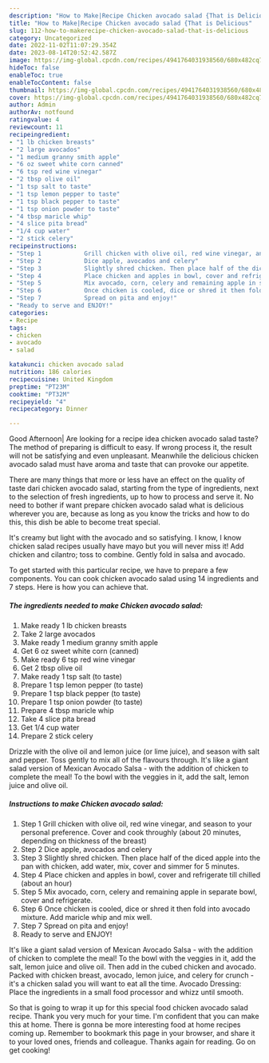 ```yaml
---
description: "How to Make|Recipe Chicken avocado salad {That is Delicious"
title: "How to Make|Recipe Chicken avocado salad {That is Delicious"
slug: 112-how-to-makerecipe-chicken-avocado-salad-that-is-delicious
category: Uncategorized
date: 2022-11-02T11:07:29.354Z
date: 2023-08-14T20:52:42.587Z
image: https://img-global.cpcdn.com/recipes/4941764031938560/680x482cq70/chicken-avocado-salad-recipe-main-photo.jpg
hideToc: false
enableToc: true
enableTocContent: false
thumbnail: https://img-global.cpcdn.com/recipes/4941764031938560/680x482cq70/chicken-avocado-salad-recipe-main-photo.jpg
cover: https://img-global.cpcdn.com/recipes/4941764031938560/680x482cq70/chicken-avocado-salad-recipe-main-photo.jpg
author: Admin
authorAv: notfound
ratingvalue: 4
reviewcount: 11
recipeingredient:
- "1 lb chicken breasts"
- "2 large avocados"
- "1 medium granny smith apple"
- "6 oz sweet white corn canned"
- "6 tsp red wine vinegar"
- "2 tbsp olive oil"
- "1 tsp salt to taste"
- "1 tsp lemon pepper to taste"
- "1 tsp black pepper to taste"
- "1 tsp onion powder to taste"
- "4 tbsp maricle whip"
- "4 slice pita bread"
- "1/4 cup water"
- "2 stick celery"
recipeinstructions:
- "Step 1            Grill chicken with olive oil, red wine vinegar, and season to your personal preference. Cover and cook throughly (about 20 minutes, depending on thickness of the breast)"
- "Step 2            Dice apple, avocados and celery"
- "Step 3            Slightly shred chicken. Then place half of the diced apple into the pan with chicken, add water, mix, cover and simmer for 5 minutes."
- "Step 4            Place chicken and apples in bowl, cover and refrigerate till chilled (about an hour)"
- "Step 5            Mix avocado, corn, celery and remaining apple in separate bowl, cover and refrigerate."
- "Step 6            Once chicken is cooled, dice or shred it then fold into avocado mixture. Add maricle whip and mix well."
- "Step 7            Spread on pita and enjoy!"
- "Ready to serve and ENJOY!"
categories:
- Recipe
tags:
- chicken
- avocado
- salad

katakunci: chicken avocado salad 
nutrition: 186 calories
recipecuisine: United Kingdom
preptime: "PT23M"
cooktime: "PT32M"
recipeyield: "4"
recipecategory: Dinner

---
```



Good Afternoon| Are looking for a recipe idea chicken avocado salad taste? The method of preparing is difficult to easy. If wrong process it, the result will not be satisfying and even unpleasant. Meanwhile the delicious chicken avocado salad must have aroma and taste that can provoke our appetite.






There are many things that more or less have an effect on the quality of taste dari chicken avocado salad, starting from the type of ingredients, next to the selection of fresh ingredients, up to how to process and serve it. No need to bother if want prepare chicken avocado salad what is delicious wherever you are, because as long as you know the tricks and how to do this, this dish be able to become treat  special.


It&#39;s creamy but light with the avocado and so satisfying. I know, I know chicken salad recipes usually have mayo but you will never miss it! Add chicken and cilantro; toss to combine. Gently fold in salsa and avocado.


To get started with this particular recipe, we have to prepare a few components. You can cook chicken avocado salad using 14 ingredients and 7 steps. Here is how you can achieve that.

<!--inarticleads1-->

##### The ingredients needed to make Chicken avocado salad:

1. Make ready 1 lb chicken breasts
1. Take 2 large avocados
1. Make ready 1 medium granny smith apple
1. Get 6 oz sweet white corn (canned)
1. Make ready 6 tsp red wine vinegar
1. Get 2 tbsp olive oil
1. Make ready 1 tsp salt (to taste)
1. Prepare 1 tsp lemon pepper (to taste)
1. Prepare 1 tsp black pepper (to taste)
1. Prepare 1 tsp onion powder (to taste)
1. Prepare 4 tbsp maricle whip
1. Take 4 slice pita bread
1. Get 1/4 cup water
1. Prepare 2 stick celery


Drizzle with the olive oil and lemon juice (or lime juice), and season with salt and pepper. Toss gently to mix all of the flavours through. It&#39;s like a giant salad version of Mexican Avocado Salsa - with the addition of chicken to complete the meal! To the bowl with the veggies in it, add the salt, lemon juice and olive oil. 

<!--inarticleads2-->

##### Instructions to make Chicken avocado salad:

1. Step 1            Grill chicken with olive oil, red wine vinegar, and season to your personal preference. Cover and cook throughly (about 20 minutes, depending on thickness of the breast)
1. Step 2            Dice apple, avocados and celery
1. Step 3            Slightly shred chicken. Then place half of the diced apple into the pan with chicken, add water, mix, cover and simmer for 5 minutes.
1. Step 4            Place chicken and apples in bowl, cover and refrigerate till chilled (about an hour)
1. Step 5            Mix avocado, corn, celery and remaining apple in separate bowl, cover and refrigerate.
1. Step 6            Once chicken is cooled, dice or shred it then fold into avocado mixture. Add maricle whip and mix well.
1. Step 7            Spread on pita and enjoy!
1. Ready to serve and ENJOY!

It&#39;s like a giant salad version of Mexican Avocado Salsa - with the addition of chicken to complete the meal! To the bowl with the veggies in it, add the salt, lemon juice and olive oil. Then add in the cubed chicken and avocado. Packed with chicken breast, avocado, lemon juice, and celery for crunch - it&#39;s a chicken salad you will want to eat all the time. Avocado Dressing: Place the ingredients in a small food processor and whizz until smooth. 

So that is going to wrap it up for this special food chicken avocado salad recipe. Thank you very much for your time. I'm confident that you can make this at home. There is gonna be more interesting food at home recipes coming up. Remember to bookmark this page in your browser, and share it to your loved ones, friends and colleague. Thanks again for reading. Go on get cooking!
